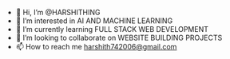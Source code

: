 - 👋 Hi, I’m @HARSHITHING
- 👀 I’m interested in AI AND MACHINE LEARNING
- 🌱 I’m currently learning FULL STACK WEB DEVELOPMENT
- 💞️ I’m looking to collaborate on WEBSITE BUILDING PROJECTS
- 📫 How to reach me harshith742006@gmail.com

<!---
HARSHITHING/HARSHITHING is a ✨ special ✨ repository because its `README.md` (this file) appears on your GitHub profile.
You can click the Preview link to take a look at your changes.
--->
